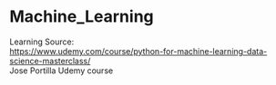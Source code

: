 # Machine_Learning
Learning Source:   
https://www.udemy.com/course/python-for-machine-learning-data-science-masterclass/   
Jose Portilla Udemy course
